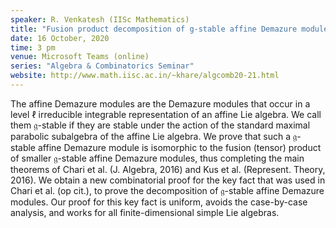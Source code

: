 ```yaml
---
speaker: R. Venkatesh (IISc Mathematics)
title: "Fusion product decomposition of g-stable affine Demazure modules"
date: 16 October, 2020
time: 3 pm
venue: Microsoft Teams (online)
series: "Algebra & Combinatorics Seminar"
website: http://www.math.iisc.ac.in/~khare/algcomb20-21.html
---
```


The​ affine Demazure modules are the Demazure modules that occur in a level
$\ell$ irreducible integrable representation of an affine Lie algebra. We
call them $\mathfrak{g}$-stable if they are stable under the action of the
standard maximal parabolic subalgebra of the affine Lie algebra. We prove
that such a $\mathfrak{g}$-stable affine Demazure module is isomorphic to
the fusion (tensor) product of smaller $\mathfrak{g}$-stable affine Demazure
modules, thus completing the main theorems of Chari et al. (J. Algebra, 2016)
and Kus et al. (Represent. Theory, 2016). We obtain a new combinatorial proof 
for the key fact that was used in Chari et al. (op cit.), to prove the
decomposition of $\mathfrak{g}$-stable affine Demazure modules. Our proof for
this key fact is uniform, avoids the case-by-case analysis, and works for all
finite-dimensional simple Lie algebras.

